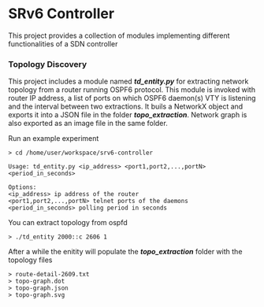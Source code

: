 # SRv6 Controller

This project provides a collection of modules implementing different functionalities of a SDN controller

### Topology Discovery ###

This project includes a module named ***td_entity.py*** for extracting network topology from a router running OSPF6 protocol. This module is invoked with router IP address, a list of ports on which OSPF6 daemon(s) VTY is listening and the interval between two extractions. It buils a NetworkX object and exports it into a JSON file in the folder ***topo_extraction***. Network graph is also exported as an image file in the same folder.

Run an example experiment

    > cd /home/user/workspace/srv6-controller

    Usage: td_entity.py <ip_address> <port1,port2,...,portN> <period_in_seconds>

    Options:
    <ip_address> ip address of the router
    <port1,port2,...,portN> telnet ports of the daemons
    <period_in_seconds> polling period in seconds

You can extract topology from ospfd

    > ./td_entity 2000::c 2606 1

After a while the enitity will populate the ***topo_extraction*** folder with the topology files

	> route-detail-2609.txt
	> topo-graph.dot
	> topo-graph.json
	> topo-graph.svg
